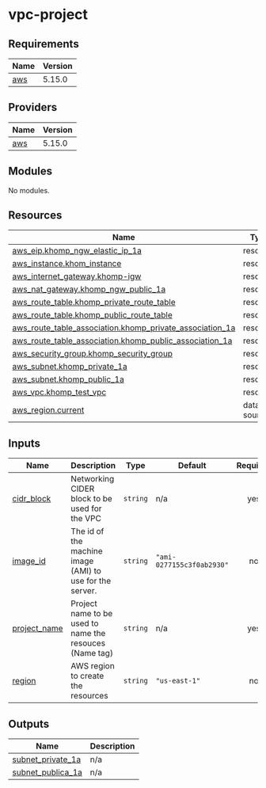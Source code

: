 # vpc-project
<!-- BEGIN_TF_DOCS -->
## Requirements

| Name | Version |
|------|---------|
| <a name="requirement_aws"></a> [aws](#requirement\_aws) | 5.15.0 |

## Providers

| Name | Version |
|------|---------|
| <a name="provider_aws"></a> [aws](#provider\_aws) | 5.15.0 |

## Modules

No modules.

## Resources

| Name | Type |
|------|------|
| [aws_eip.khomp_ngw_elastic_ip_1a](https://registry.terraform.io/providers/hashicorp/aws/5.15.0/docs/resources/eip) | resource |
| [aws_instance.khom_instance](https://registry.terraform.io/providers/hashicorp/aws/5.15.0/docs/resources/instance) | resource |
| [aws_internet_gateway.khomp-igw](https://registry.terraform.io/providers/hashicorp/aws/5.15.0/docs/resources/internet_gateway) | resource |
| [aws_nat_gateway.khomp_ngw_public_1a](https://registry.terraform.io/providers/hashicorp/aws/5.15.0/docs/resources/nat_gateway) | resource |
| [aws_route_table.khomp_private_route_table](https://registry.terraform.io/providers/hashicorp/aws/5.15.0/docs/resources/route_table) | resource |
| [aws_route_table.khomp_public_route_table](https://registry.terraform.io/providers/hashicorp/aws/5.15.0/docs/resources/route_table) | resource |
| [aws_route_table_association.khomp_private_association_1a](https://registry.terraform.io/providers/hashicorp/aws/5.15.0/docs/resources/route_table_association) | resource |
| [aws_route_table_association.khomp_public_association_1a](https://registry.terraform.io/providers/hashicorp/aws/5.15.0/docs/resources/route_table_association) | resource |
| [aws_security_group.khomp_security_group](https://registry.terraform.io/providers/hashicorp/aws/5.15.0/docs/resources/security_group) | resource |
| [aws_subnet.khomp_private_1a](https://registry.terraform.io/providers/hashicorp/aws/5.15.0/docs/resources/subnet) | resource |
| [aws_subnet.khomp_public_1a](https://registry.terraform.io/providers/hashicorp/aws/5.15.0/docs/resources/subnet) | resource |
| [aws_vpc.khomp_test_vpc](https://registry.terraform.io/providers/hashicorp/aws/5.15.0/docs/resources/vpc) | resource |
| [aws_region.current](https://registry.terraform.io/providers/hashicorp/aws/5.15.0/docs/data-sources/region) | data source |

## Inputs

| Name | Description | Type | Default | Required |
|------|-------------|------|---------|:--------:|
| <a name="input_cidr_block"></a> [cidr\_block](#input\_cidr\_block) | Networking CIDER block to be used for the VPC | `string` | n/a | yes |
| <a name="input_image_id"></a> [image\_id](#input\_image\_id) | The id of the machine image (AMI) to use for the server. | `string` | `"ami-0277155c3f0ab2930"` | no |
| <a name="input_project_name"></a> [project\_name](#input\_project\_name) | Project name to be used to name the resouces (Name tag) | `string` | n/a | yes |
| <a name="input_region"></a> [region](#input\_region) | AWS region to create the resources | `string` | `"us-east-1"` | no |

## Outputs

| Name | Description |
|------|-------------|
| <a name="output_subnet_private_1a"></a> [subnet\_private\_1a](#output\_subnet\_private\_1a) | n/a |
| <a name="output_subnet_publica_1a"></a> [subnet\_publica\_1a](#output\_subnet\_publica\_1a) | n/a |
<!-- END_TF_DOCS -->